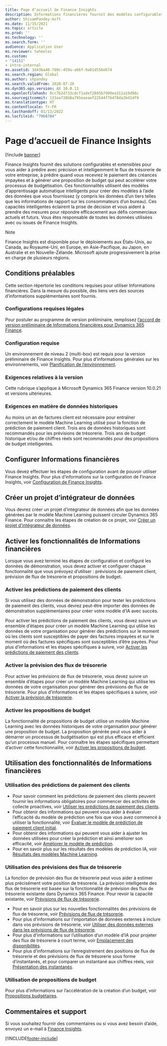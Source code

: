 ```yaml
---
title: Page d’accueil de Finance Insights
description: Informations financières fournit des modèles configurables et extensibles pour vous aider à prédire avec précision et intelligemment le flux de trésorerie de votre entreprise, à prédire quand vous recevrez le paiement des créances impayées et à générer une proposition de budget qui peut accélérer votre processus de budgétisation. Toutes ces fonctionnalités sont basées sur des modèles Machine Learning intelligents.
author: ShivamPandey-msft
ms.date: 11/15/2021
ms.topic: article
ms.prod: ''
ms.technology: ''
ms.search.form: ''
audience: Application User
ms.reviewer: twheeloc
ms.custom:
- "14151"
- intro-internal
ms.assetid: 3d43ba40-780c-459a-a66f-9a01d556e674
ms.search.region: Global
ms.author: shpandey
ms.search.validFrom: 2020-07-20
ms.dyn365.ops.version: AX 10.0.13
ms.openlocfilehash: 8cc7b2d733cdcf1adef2885b7900ea312a10d98c
ms.sourcegitcommit: 133aa728b8a795eaeaef22544f76478da2bd1df9
ms.translationtype: HT
ms.contentlocale: fr-FR
ms.lasthandoff: 01/13/2022
ms.locfileid: "7968784"
---
```

# <a name="finance-insights-home-page"></a>Page d’accueil de Finance Insights

[!include [banner](../includes/banner.md)]

Finance Insights fournit des solutions configurables et extensibles pour vous aider à prédire avec précision et intelligemment le flux de trésorerie de votre entreprise, à prédire quand vous recevrez le paiement des créances impayées et à générer une proposition de budget qui peut accélérer votre processus de budgétisation. Ces fonctionnalités utilisent des modèles d’apprentissage automatique intelligents pour créer des modèles à l’aide des données que vous fournissez (y compris les données d’un tiers telles que les informations de rapport sur les consommateurs d’un bureau). Ces capacités intelligentes éclairent la prise de décision et vous aident à prendre des mesures pour répondre efficacement aux défis commerciaux actuels et futurs. Vous êtes responsable de toutes les données utilisées avec ou issues de Finance Insights.

> [!NOTE]
> Finance Insights est disponible pour le déploiements aux États-Unis, au Canada, au Royaume-Uni, en Europe, en Asie-Pacifique, au Japon, en Australie et en Nouvelle-Zélande. Microsoft ajoute progressivement la prise en charge de plusieurs régions.

## <a name="prerequisites"></a>Conditions préalables

Cette section répertorie les conditions requises pour utiliser Informations financières. Dans la mesure du possible, des liens vers des sources d’informations supplémentaires sont fournis.

### <a name="legal-requirements"></a>Configurations requises légales

Pour postuler au programme de version préliminaire, remplissez [l’accord de version préliminaire de Informations financières pour Dynamics 365 Finance](https://forms.office.com/FormsPro/Pages/ResponsePage.aspx?id=v4j5cvGGr0GRqy180BHbR56j8lZs0FdAvwT75_WNFyxUM1c0Uzc1RFpaU1RVTEwxVTNWUERPRThUSy4u).

### <a name="system-requirements"></a>Configuration requise

Un environnement de niveau 2 (multi-box) est requis pour la version préliminaire de Finance Insights. Pour plus d’informations générales sur les environnements, voir [Planification de l’environnement](../../fin-ops-core/fin-ops/imp-lifecycle/environment-planning.md).

### <a name="version-requirements"></a>Exigences relatives à la version

Cette rubrique s’applique à Microsoft Dynamics 365 Finance version 10.0.21 et versions ultérieures.

### <a name="historical-data-requirements"></a>Exigences en matière de données historiques

Au moins un an de factures client est nécessaire pour entraîner correctement le modèle Machine Learning utilisé pour la fonction de prédiction de paiement client. Trois ans de données historiques sont recommandés pour les prévisions de trésorerie. Trois ans de budget historique et/ou de chiffres réels sont recommandés pour des propositions de budget intelligentes.

## <a name="configure-finance-insights"></a>Configurer Informations financières

Vous devez effectuer les étapes de configuration avant de pouvoir utiliser Finance Insights. Pour plus d’informations sur la configuration de Finance Insights, voir [Configuration de Finance Insights](configure-for-fin-insites.md).

## <a name="create-a-data-integrator-project"></a>Créer un projet d’intégrateur de données

Vous devrez créer un projet d’intégrateur de données afin que les données générées par le modèle Machine Learning puissent circuler Dynamics 365 Finance. Pour connaître les étapes de création de ce projet, voir [Créer un projet d’intégrateur de données](create-data-integrate-project.md).

## <a name="enable-finance-insights-capabilities"></a>Activer les fonctionnalités de Informations financières

Lorsque vous avez terminé les étapes de configuration et configuré les données de démonstration, vous devez activer et configurer chaque fonctionnalité que vous prévoyez d’utiliser : prévisions de paiement client, prévision de flux de trésorerie et propositions de budget.

### <a name="enable-customer-payment-predictions"></a>Activer les prédictions de paiement des clients
Si vous utilisez des données de démonstration pour tester les prédictions de paiement des clients, vous devrez peut-être importer des données de démonstration supplémentaires pour créer votre modèle d’IA avec succès. 

Pour activer les prédictions de paiement des clients, vous devez suivre un ensemble d’étapes pour créer un modèle Machine Learning qui utilise les données de votre organisation pour générer des prédictions sur le moment où les clients sont susceptibles de payer des factures impayées et sur le moment où des factures spécifiques sont susceptibles d’être payées. Pour plus d’informations et les étapes spécifiques à suivre, voir [Activer les prédictions de paiement des clients](enable-cust-paymnt-prediction.md). 

### <a name="enable-cash-flow-forecasting"></a>Activer la prévision des flux de trésorerie
Pour activer les prévisions de flux de trésorerie, vous devez suivre un ensemble d’étapes pour créer un modèle Machine Learning qui utilise les données de votre organisation pour générer des prévisions de flux de trésorerie. Pour plus d’informations et les étapes spécifiques à suivre, voir [Activer la prévision de trésorerie](enable-cash-flow-forecasting.md).

### <a name="enable-budget-proposals"></a>Activer les propositions de budget

La fonctionnalité de propositions de budget utilise un modèle Machine Learning avec les données historiques de votre organisation pour générer une proposition de budget. La proposition générée peut vous aider à démarrer un processus de budgétisation qui est plus efficace et efficient qu’un processus manuel. Pour connaître les étapes spécifiques permettant d’activer cette fonctionnalité, voir [Activer les propositions de budget](enable-budget-proposal.md). 

## <a name="using-finance-insights-features"></a>Utilisation des fonctionnalités de Informations financières

### <a name="using-customer-payment-predictions"></a>Utilisation des prédictions de paiement des clients

- Pour savoir comment les prédictions de paiement des clients peuvent fournir les informations obligatoires pour commencer des activités de collecte proactives, voir [Utiliser les prédictions de paiement des clients](use-customer-payment-predictions.md).
- Pour obtenir des informations qui peuvent vous aider à évaluer l’efficacité du modèle de prédiction une fois que vous avez commencé à utiliser la fonctionnalité, voir [Évaluer le modèle de prédiction de paiement client initial](evaluate-payment-prediction.md).
- Pour obtenir des informations qui peuvent vous aider à ajuster les données utilisées pour créer la prédiction et ainsi améliorer son efficacité, voir [Améliorer le modèle de prédiction](improve-model.md).
- Pour en savoir plus sur les résultats des modèles de prédiction IA, voir [Résultats des modèles Machine Learning](confusion-matrix.md).

### <a name="using-cash-flow-forecasts"></a>Utilisation des prévisions des flux de trésorerie

La fonction de prévision des flux de trésorerie peut vous aider à estimer plus précisément votre position de trésorerie. La prévision intelligente des flux de trésorerie est basée sur la fonctionnalité de prévision des flux de trésorerie existante dans Dynamics 365 Finance. Pour revoir la capacité existante, voir [Prévisions de flux de trésorerie](../cash-bank-management/cash-flow-forecasting.md).

- Pour en savoir plus sur les nouvelles fonctionnalités des prévisions de flux de trésorerie, voir [Prévisions de flux de trésorerie](cash-flow-forecast-intro.md).
- Pour plus d’informations sur l’importation de données externes à inclure dans vos prévisions de trésorerie, voir [Utiliser des données externes dans les prévisions de flux de trésorerie](external-data-in-cash-flow.md). 
- Pour plus d’informations sur l’utilisation d’un modèle d’IA pour projeter des flux de trésorerie à court terme, voir [Emplacement des disponibilités](cash-position.md).
- Pour plus d’informations sur l’enregistrement des positions de flux de trésorerie et des prévisions de flux de trésorerie sous forme d’instantanés, et pour comparer un instantané aux chiffres réels, voir [Présentation des instantanés](payment-snapshots.md).

### <a name="using-budget-proposal"></a>Utilisation de propositions de budget

Pour plus d’informations sur l’accélération de la création d’un budget, voir [Propositions budgétaires](budget-proposals.md). 

## <a name="feedback-and-support"></a>Commentaires et support

Si vous souhaitez fournir des commentaires ou si vous avez besoin d’aide, envoyez un e-mail à [Finance Insights](mailto:fiap@microsoft.com).

[!INCLUDE[footer-include](../../includes/footer-banner.md)]

